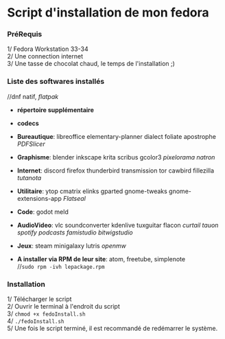# Script d'installation de mon fedora

### PréRequis
1/ Fedora Workstation 33-34   
2/ Une connection internet   
3/ Une tasse de chocolat chaud, le temps de l'installation ;)    

### Liste des softwares installés     
//dnf natif, *flatpak*

- **répertoire supplémentaire**
- **codecs**
- **Bureautique**: libreoffice elementary-planner dialect foliate apostrophe *PDFSlicer*
- **Graphisme**: blender inkscape krita scribus gcolor3 *pixelorama natron*
- **Internet**: discord firefox thunderbird transmission tor cawbird fillezilla *tutanota*
- **Utilitaire**: ytop cmatrix elinks gparted gnome-tweaks gnome-extensions-app *Flatseal*
- **Code**: godot meld 
- **AudioVideo**: vlc soundconverter kdenlive tuxguitar flacon *curtail tauon spotify podcasts famistudio bitwigstudio*
- **Jeux**: steam minigalaxy lutris *openmw*

- **A installer via RPM de leur site**: atom, freetube, simplenote   
//```sudo rpm -ivh lepackage.rpm```

### Installation 
1/ Télécharger le script    
2/ Ouvrir le terminal à l'endroit du script     
3/ ```chmod +x fedoInstall.sh```    
4/ ```./fedoInstall.sh```     
5/ Une fois le script terminé, il est recommandé de redémarrer le système.     
